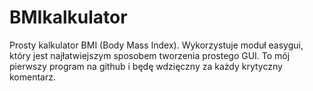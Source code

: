 # BMIkalkulator
Prosty kalkulator BMI (Body Mass Index).
Wykorzystuje moduł easygui, który jest najłatwiejszym sposobem tworzenia prostego GUI.
To mój pierwszy program na github i będę wdzięczny za każdy krytyczny komentarz.
